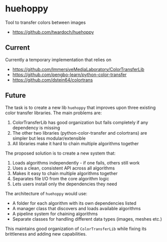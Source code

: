 # huehoppy

Tool to transfer colors between images

- https://github.com/twardoch/huehoppy

## Current

Currently a temporary implementation that relies on

- https://github.com/ImmersiveMediaLaboratory/ColorTransferLib
- https://github.com/pengbo-learn/python-color-transfer
- https://github.com/dstein64/colortrans

## Future

The task is to create a new lib `huehoppy` that improves upon three existing color transfer libraries. The main problems are:

1. ColorTransferLib has good organization but fails completely if any dependency is missing
2. The other two libraries (python-color-transfer and colortrans) are simpler but less modular/extensible
3. All libraries make it hard to chain multiple algorithms together

The proposed solution is to create a new system that:

1. Loads algorithms independently - if one fails, others still work
2. Uses a clean, consistent API across all algorithms
3. Makes it easy to chain multiple algorithms together
4. Separates file I/O from the core algorithm logic
5. Lets users install only the dependencies they need

The architecture of `huehoppy` would use:

- A folder for each algorithm with its own dependencies listed
- A manager class that discovers and loads available algorithms
- A pipeline system for chaining algorithms
- Separate classes for handling different data types (images, meshes etc.)

This maintains good organization of `ColorTransferLib` while fixing its brittleness and adding new capabilities.
